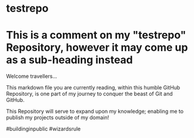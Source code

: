 # testrepo

# This is a comment on my "testrepo" Repository, however it may come up as a sub-heading instead

Welcome travellers... 

This markdown file you are currently reading, within this humble GitHub Repository, is one part of my journey to conquer the beast of Git and GitHub. 

This Repository will serve to expand upon my knowledge; enabling me to publish my projects outside of my domain! 

#buildinginpublic #wizardsrule 
